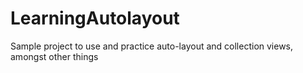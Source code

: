 LearningAutolayout
==================

Sample project to use and practice auto-layout and collection views, amongst other things
